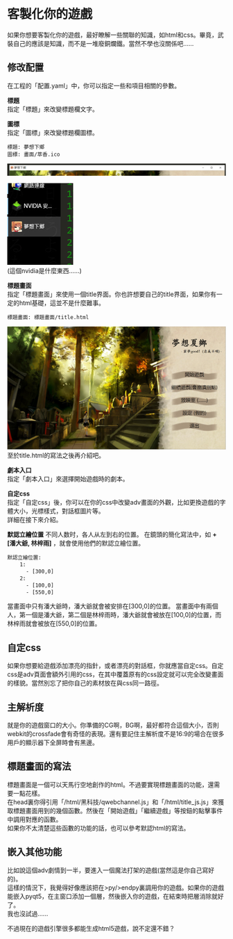 # 客製化你的遊戲

如果你想要客製化你的遊戲，最好瞭解一些關聯的知識，如html和css。畢竟，武裝自己的應該是知識，而不是一堆廢銅爛鐵。當然不學也沒關係吧……

## 修改配置

在工程的「配置.yaml」中，你可以指定一些和項目相關的參數。


__標題__   
指定「標題」來改變標題欄文字。

__圖標__   
指定「圖標」來改變標題欄圖標。
```
標題: 夢想下鄉
圖標: 畫面/萃香.ico
```
![](標題欄.jpg)

![](標題欄2.jpg)   
(這個nvidia是什麼東西……)

__標題畫面__   
指定「標題畫面」來使用一個title界面。你也許想要自己的title界面，如果你有一定的html基礎，這並不是什麼難事。
```
標題畫面: 標題畫面/title.html
```
![](標題畫面.jpg)
至於title.html的寫法之後再介紹吧。

__劇本入口__   
指定「劇本入口」來選擇開始遊戲時的劇本。


__自定css__   
指定「自定css」後，你可以在你的css中改變adv畫面的外觀，比如更換遊戲的字體大小，光標樣式，對話框圖片等。   
詳細在接下來介紹。

__默認立繪位置__
不同人数时，各人从左到右的位置。
在鏡頭的簡化寫法中，如 __+ [潘大爺, 林梓雨]__ ，就會使用他們的默認立繪位置。
```
默認立繪位置: 
    1:
      - [300,0]
    2:
      - [100,0]
      - [550,0]
```
當畫面中只有潘大爺時，潘大爺就會被安排在[300,0]的位置。
當畫面中有兩個人，第一個是潘大爺，第二個是林梓雨時，潘大爺就會被放在[100,0]的位置，而林梓雨就會被放在[550,0]的位置。

## 自定css
如果你想要給遊戲添加漂亮的指針，或者漂亮的對話框，你就應當自定css。自定css是adv頁面會額外引用的css，在其中覆蓋原有的css設定就可以完全改變畫面的樣貌。當然別忘了把你自己的素材放在與css同一路徑。

## 主解析度
就是你的遊戲窗口的大小。你準備的CG啊，BG啊，最好都符合這個大小，否則webkit的crossfade會有奇怪的表現。還有要記住主解析度不是16:9的場合在很多用戶的顯示器下全屏時會有黑邊。

## 標題畫面的寫法
標題畫面是一個可以天馬行空地創作的html。不過要實現標題畫面的功能，還需要一點花樣。   
在head裏你得引用「/html/黑科技/qwebchannel.js」和「/html/title_js.js」來獲取標題畫面用到的幾個函數。然後在「開始遊戲」「繼續遊戲」等按鈕的點擊事件中調用對應的函數。   
如果你不太清楚這些函數的功能的話，也可以參考默認html的寫法。


## 嵌入其他功能
比如說這個adv劇情到一半，要進入一個魔法打架的遊戲(當然這是你自己寫好的)。   
這樣的情況下，我覺得好像應該把在>py/>endpy裏調用你的遊戲。如果你的遊戲能嵌入pyqt5，在主窗口添加一個層，然後嵌入你的遊戲，在結束時把層消除就好了。   
我也沒試過……

不過現在的遊戲引擎很多都能生成html5遊戲，說不定還不錯？